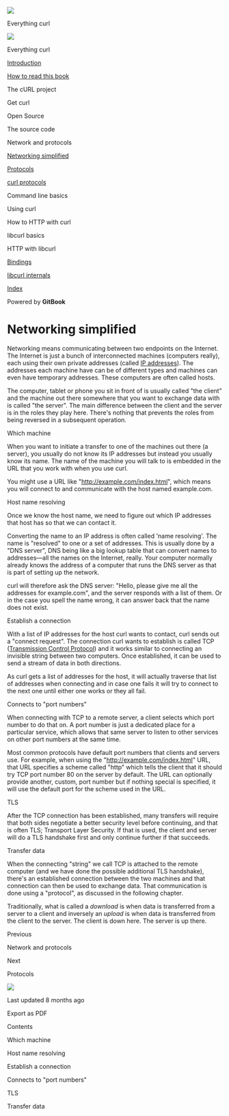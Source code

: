 <a href="../index.html" class="link-a079aa82--primary-53a25e66--logoLink-10d08504"></a>

<img src="https://gblobscdn.gitbook.com/orgs%2F-LxuH0qSm4xO9nWfEBlB%2Favatar.png?alt=media" class="image-67b14f24--avatar-1c1d03ec" />

<span class="text-4505230f--UIH400-4e41e82a--textContentFamily-49a318e1--spaceNameText-677c2969">Everything curl</span>

<a href="../index.html" class="link-a079aa82--primary-53a25e66--logoLink-10d08504"></a>

<img src="https://gblobscdn.gitbook.com/orgs%2F-LxuH0qSm4xO9nWfEBlB%2Favatar.png?alt=media" class="image-67b14f24--avatar-1c1d03ec" />

<span class="text-4505230f--UIH400-4e41e82a--textContentFamily-49a318e1--spaceNameText-677c2969">Everything curl</span>

<a href="../index.html" class="navButton-94f2579c--navButtonClickable-161b88ca"><span class="text-4505230f--UIH300-2063425d--textContentFamily-49a318e1--navButtonLabel-14a4968f">Introduction</span></a>

<a href="../how-to-read.html" class="navButton-94f2579c--navButtonClickable-161b88ca"><span class="text-4505230f--UIH300-2063425d--textContentFamily-49a318e1--navButtonLabel-14a4968f">How to read this book</span></a>

<span class="text-4505230f--UIH300-2063425d--textContentFamily-49a318e1--navButtonLabel-14a4968f">The cURL project</span>

<span class="text-4505230f--UIH300-2063425d--textContentFamily-49a318e1--navButtonLabel-14a4968f">Get curl</span>

<span class="text-4505230f--UIH300-2063425d--textContentFamily-49a318e1--navButtonLabel-14a4968f">Open Source</span>

<span class="text-4505230f--UIH300-2063425d--textContentFamily-49a318e1--navButtonLabel-14a4968f">The source code</span>

<span class="text-4505230f--UIH300-2063425d--textContentFamily-49a318e1--navButtonLabel-14a4968f">Network and protocols</span>

<a href="network.html" class="navButton-94f2579c--pageItemWithChildrenNested-2c5d8183--navButtonClickable-161b88ca--navButtonOpened-6a88552e"><span class="text-4505230f--UIH300-2063425d--textContentFamily-49a318e1--navButtonLabel-14a4968f">Networking simplified</span></a>

<a href="protocols.html" class="navButton-94f2579c--pageItemWithChildrenNested-2c5d8183--navButtonClickable-161b88ca"><span class="text-4505230f--UIH300-2063425d--textContentFamily-49a318e1--navButtonLabel-14a4968f">Protocols</span></a>

<a href="curl.html" class="navButton-94f2579c--pageItemWithChildrenNested-2c5d8183--navButtonClickable-161b88ca"><span class="text-4505230f--UIH300-2063425d--textContentFamily-49a318e1--navButtonLabel-14a4968f">curl protocols</span></a>

<span class="text-4505230f--UIH300-2063425d--textContentFamily-49a318e1--navButtonLabel-14a4968f">Command line basics</span>

<span class="text-4505230f--UIH300-2063425d--textContentFamily-49a318e1--navButtonLabel-14a4968f">Using curl</span>

<span class="text-4505230f--UIH300-2063425d--textContentFamily-49a318e1--navButtonLabel-14a4968f">How to HTTP with curl</span>

<span class="text-4505230f--UIH300-2063425d--textContentFamily-49a318e1--navButtonLabel-14a4968f">libcurl basics</span>

<span class="text-4505230f--UIH300-2063425d--textContentFamily-49a318e1--navButtonLabel-14a4968f">HTTP with libcurl</span>

<a href="../bindings.html" class="navButton-94f2579c--navButtonClickable-161b88ca"><span class="text-4505230f--UIH300-2063425d--textContentFamily-49a318e1--navButtonLabel-14a4968f">Bindings</span></a>

<a href="../internals.html" class="navButton-94f2579c--navButtonClickable-161b88ca"><span class="text-4505230f--UIH300-2063425d--textContentFamily-49a318e1--navButtonLabel-14a4968f">libcurl internals</span></a>

<a href="../bookindex.html" class="navButton-94f2579c--navButtonClickable-161b88ca"><span class="text-4505230f--UIH300-2063425d--textContentFamily-49a318e1--navButtonLabel-14a4968f">Index</span></a>

<a href="https://www.gitbook.com/?utm_source=content&amp;utm_medium=trademark&amp;utm_campaign=curl-1" class="reset-3c756112--trademark-a8da4b94"></a>

<span class="text-4505230f--TextH200-a3425406--textUIFamily-5ebd8e40">Powered by **GitBook**</span>

# <span class="text-4505230f--DisplayH900-bfb998fa--textContentFamily-49a318e1">Networking simplified</span>

<span class="text-4505230f--UIH300-2063425d--textUIFamily-5ebd8e40--text-8ee2c8b2"></span>

<span class="text-4505230f--UIH300-2063425d--textUIFamily-5ebd8e40--text-8ee2c8b2"></span>

<span class="text-4505230f--TextH400-3033861f--textContentFamily-49a318e1"><span data-key="8bc69d1033dc4c19a06a23a2e7dc2414"><span data-offset-key="8bc69d1033dc4c19a06a23a2e7dc2414:0">Networking means communicating between two endpoints on the Internet. The Internet is just a bunch of interconnected machines (computers really), each using their own private addresses (called </span></span><a href="https://en.wikipedia.org/wiki/IP_address" class="link-a079aa82--primary-53a25e66--link-faf6c434"><span data-key="9fcb73eed4f74b6280886b2f57da20dc"><span data-offset-key="9fcb73eed4f74b6280886b2f57da20dc:0">IP addresses</span></span></a><span data-key="114a107381e44561bdb79b4ebec7b0b7"><span data-offset-key="114a107381e44561bdb79b4ebec7b0b7:0">). The addresses each machine have can be of different types and machines can even have temporary addresses. These computers are often called hosts.</span></span></span>

<span class="text-4505230f--TextH400-3033861f--textContentFamily-49a318e1"><span data-key="d0e8914399c04e4b99e1d8e15a4d1c18"><span data-offset-key="d0e8914399c04e4b99e1d8e15a4d1c18:0">The computer, tablet or phone you sit in front of is usually called "the client" and the machine out there somewhere that you want to exchange data with is called "the server". The main difference between the client and the server is in the roles they play here. There's nothing that prevents the roles from being reversed in a subsequent operation.</span></span></span>

<span class="text-4505230f--HeadingH700-04e1a2a3--textContentFamily-49a318e1"><span data-key="e8561fdd6b6b4ed4ab47e2840ad2d8aa"><span data-offset-key="e8561fdd6b6b4ed4ab47e2840ad2d8aa:0">Which machine</span></span></span>

<span class="text-4505230f--TextH400-3033861f--textContentFamily-49a318e1"><span data-key="9909a8feb3cb4cfda5c9b32e9c5dcb1b"><span data-offset-key="9909a8feb3cb4cfda5c9b32e9c5dcb1b:0">When you want to initiate a transfer to one of the machines out there (a server), you usually do not know its IP addresses but instead you usually know its name. The name of the machine you will talk to is embedded in the URL that you work with when you use curl.</span></span></span>

<span class="text-4505230f--TextH400-3033861f--textContentFamily-49a318e1"><span data-key="0f229248431d4d3792746f626595fe64"><span data-offset-key="0f229248431d4d3792746f626595fe64:0">You might use a URL like "</span></span><a href="http://example.com/index.html" class="link-a079aa82--primary-53a25e66--link-faf6c434"><span data-key="980cdce7674645aa8d615c549c59a6a4"><span data-offset-key="980cdce7674645aa8d615c549c59a6a4:0">http://example.com/index.html</span></span></a><span data-key="5362cd3fb2bb49cc92e603bd70518d67"><span data-offset-key="5362cd3fb2bb49cc92e603bd70518d67:0">", which means you will connect to and communicate with the host named example.com.</span></span></span>

<span class="text-4505230f--HeadingH700-04e1a2a3--textContentFamily-49a318e1"><span data-key="d76641294f1c422ab4fe5c9a42193487"><span data-offset-key="d76641294f1c422ab4fe5c9a42193487:0">Host name resolving</span></span></span>

<span class="text-4505230f--TextH400-3033861f--textContentFamily-49a318e1"><span data-key="1cb804b8fb8f49caad629208e7f43d1e"><span data-offset-key="1cb804b8fb8f49caad629208e7f43d1e:0">Once we know the host name, we need to figure out which IP addresses that host has so that we can contact it.</span></span></span>

<span class="text-4505230f--TextH400-3033861f--textContentFamily-49a318e1"><span data-key="cf2844494adc477f8204645cfb2609f1"><span data-offset-key="cf2844494adc477f8204645cfb2609f1:0">Converting the name to an IP address is often called 'name resolving'. The name is "resolved" to one or a set of addresses. This is usually done by a "DNS server", DNS being like a big lookup table that can convert names to addresses—all the names on the Internet, really. Your computer normally already knows the address of a computer that runs the DNS server as that is part of setting up the network.</span></span></span>

<span class="text-4505230f--TextH400-3033861f--textContentFamily-49a318e1"><span data-key="003c82fe1c96416e9efea1531dbf53ee"><span data-offset-key="003c82fe1c96416e9efea1531dbf53ee:0">curl will therefore ask the DNS server: "Hello, please give me all the addresses for example.com", and the server responds with a list of them. Or in the case you spell the name wrong, it can answer back that the name does not exist.</span></span></span>

<span class="text-4505230f--HeadingH700-04e1a2a3--textContentFamily-49a318e1"><span data-key="3e2f1695dfb34008a13cc991d8a49c31"><span data-offset-key="3e2f1695dfb34008a13cc991d8a49c31:0">Establish a connection</span></span></span>

<span class="text-4505230f--TextH400-3033861f--textContentFamily-49a318e1"><span data-key="1fc918de7b3b4b7fbc6f95bc9ab5981a"><span data-offset-key="1fc918de7b3b4b7fbc6f95bc9ab5981a:0">With a list of IP addresses for the host curl wants to contact, curl sends out a "connect request". The connection curl wants to establish is called TCP (</span></span><a href="https://en.wikipedia.org/wiki/Transmission_Control_Protocol" class="link-a079aa82--primary-53a25e66--link-faf6c434"><span data-key="dbe11bb1b01844339ce92ca48aa460ea"><span data-offset-key="dbe11bb1b01844339ce92ca48aa460ea:0">Transmission Control Protocol</span></span></a><span data-key="1d02ff9ddbf74ba19049e10e918df612"><span data-offset-key="1d02ff9ddbf74ba19049e10e918df612:0">) and it works similar to connecting an invisible string between two computers. Once established, it can be used to send a stream of data in both directions.</span></span></span>

<span class="text-4505230f--TextH400-3033861f--textContentFamily-49a318e1"><span data-key="fdccb29af1764cd4a60dd60e5d10eb4f"><span data-offset-key="fdccb29af1764cd4a60dd60e5d10eb4f:0">As curl gets a list of addresses for the host, it will actually traverse that list of addresses when connecting and in case one fails it will try to connect to the next one until either one works or they all fail.</span></span></span>

<span class="text-4505230f--HeadingH700-04e1a2a3--textContentFamily-49a318e1"><span data-key="c4ab226bd1564890a2f696d096008aea"><span data-offset-key="c4ab226bd1564890a2f696d096008aea:0">Connects to "port numbers"</span></span></span>

<span class="text-4505230f--TextH400-3033861f--textContentFamily-49a318e1"><span data-key="eebacf8867f84d95a5b93227c8a34981"><span data-offset-key="eebacf8867f84d95a5b93227c8a34981:0">When connecting with TCP to a remote server, a client selects which port number to do that on. A port number is just a dedicated place for a particular service, which allows that same server to listen to other services on other port numbers at the same time.</span></span></span>

<span class="text-4505230f--TextH400-3033861f--textContentFamily-49a318e1"><span data-key="8cedb4c5ab1b4d99a071ab840c53879f"><span data-offset-key="8cedb4c5ab1b4d99a071ab840c53879f:0">Most common protocols have default port numbers that clients and servers use. For example, when using the "</span></span><a href="http://example.com/index.html" class="link-a079aa82--primary-53a25e66--link-faf6c434"><span data-key="537d07fd2364433ab8ebf1d9a2df1a78"><span data-offset-key="537d07fd2364433ab8ebf1d9a2df1a78:0">http://example.com/index.html</span></span></a><span data-key="0c6e9e6663a54d7bb6d1d26b44d9a3e6"><span data-offset-key="0c6e9e6663a54d7bb6d1d26b44d9a3e6:0">" URL, that URL specifies a scheme called "http" which tells the client that it should try TCP port number 80 on the server by default. The URL can optionally provide another, custom, port number but if nothing special is specified, it will use the default port for the scheme used in the URL.</span></span></span>

<span class="text-4505230f--HeadingH700-04e1a2a3--textContentFamily-49a318e1"><span data-key="0ea7fc6f85af4b3eb795568eb2ebe64d"><span data-offset-key="0ea7fc6f85af4b3eb795568eb2ebe64d:0">TLS</span></span></span>

<span class="text-4505230f--TextH400-3033861f--textContentFamily-49a318e1"><span data-key="78a2cef492b24944a0356ff2412a5527"><span data-offset-key="78a2cef492b24944a0356ff2412a5527:0">After the TCP connection has been established, many transfers will require that both sides negotiate a better security level before continuing, and that is often TLS; Transport Layer Security. If that is used, the client and server will do a TLS handshake first and only continue further if that succeeds.</span></span></span>

<span class="text-4505230f--HeadingH700-04e1a2a3--textContentFamily-49a318e1"><span data-key="e637239fe7ad4c13aebf3cac032d2d14"><span data-offset-key="e637239fe7ad4c13aebf3cac032d2d14:0">Transfer data</span></span></span>

<span class="text-4505230f--TextH400-3033861f--textContentFamily-49a318e1"><span data-key="d861a11846c64a9ea4834f30b8539322"><span data-offset-key="d861a11846c64a9ea4834f30b8539322:0">When the connecting "string" we call TCP is attached to the remote computer (and we have done the possible additional TLS handshake), there's an established connection between the two machines and that connection can then be used to exchange data. That communication is done using a "protocol", as discussed in the following chapter.</span></span></span>

<span class="text-4505230f--TextH400-3033861f--textContentFamily-49a318e1"><span data-key="40ccb49832d04a928319bf5f7735ee52"><span data-offset-key="40ccb49832d04a928319bf5f7735ee52:0">Traditionally, what is called a </span><span data-offset-key="40ccb49832d04a928319bf5f7735ee52:1">_download_</span><span data-offset-key="40ccb49832d04a928319bf5f7735ee52:2"> is when data is transferred from a server to a client and inversely an </span><span data-offset-key="40ccb49832d04a928319bf5f7735ee52:3">_upload_</span><span data-offset-key="40ccb49832d04a928319bf5f7735ee52:4"> is when data is transferred from the client to the server. The client is down here. The server is up there.</span></span></span>

<a href="../protocols.html" class="reset-3c756112--card-6570f064--whiteCard-fff091a4--cardPrevious-56a5e674"></a>

<span class="text-4505230f--TextH200-a3425406--textContentFamily-49a318e1">Previous</span>

<span class="text-4505230f--UIH400-4e41e82a--textContentFamily-49a318e1">Network and protocols</span>

<a href="protocols.html" class="reset-3c756112--card-6570f064--whiteCard-fff091a4--cardNext-19241c42"></a>

<span class="text-4505230f--TextH200-a3425406--textContentFamily-49a318e1">Next</span>

<span class="text-4505230f--UIH400-4e41e82a--textContentFamily-49a318e1">Protocols</span>

<img src="https://avatars.githubusercontent.com/u/66654881?v=4" class="image-67b14f24--avatar-1c1d03ec" />

<span class="text-4505230f--TextH200-a3425406--textContentFamily-49a318e1">Last updated 8 months ago</span>

<span class="text-4505230f--UIH300-2063425d--textUIFamily-5ebd8e40">Export as PDF</span>

<span class="text-4505230f--InfoH100-1e92e1d1--textContentFamily-49a318e1">Contents</span>

<a href="network.html#which-machine" class="reset-3c756112--menuItem-aa02f6ec--menuItemLight-757d5235--menuItemInline-173bdf97--pageTocItem-f4427024"></a>

<span class="text-4505230f--UIH300-2063425d--textContentFamily-49a318e1"><span class="text-4505230f--UIH200-50ead35f--textContentFamily-49a318e1">Which machine</span></span>

<a href="network.html#host-name-resolving" class="reset-3c756112--menuItem-aa02f6ec--menuItemLight-757d5235--menuItemInline-173bdf97--pageTocItem-f4427024"></a>

<span class="text-4505230f--UIH300-2063425d--textContentFamily-49a318e1"><span class="text-4505230f--UIH200-50ead35f--textContentFamily-49a318e1">Host name resolving</span></span>

<a href="network.html#establish-a-connection" class="reset-3c756112--menuItem-aa02f6ec--menuItemLight-757d5235--menuItemInline-173bdf97--pageTocItem-f4427024"></a>

<span class="text-4505230f--UIH300-2063425d--textContentFamily-49a318e1"><span class="text-4505230f--UIH200-50ead35f--textContentFamily-49a318e1">Establish a connection</span></span>

<a href="network.html#connects-to-port-numbers" class="reset-3c756112--menuItem-aa02f6ec--menuItemLight-757d5235--menuItemInline-173bdf97--pageTocItem-f4427024"></a>

<span class="text-4505230f--UIH300-2063425d--textContentFamily-49a318e1"><span class="text-4505230f--UIH200-50ead35f--textContentFamily-49a318e1">Connects to "port numbers"</span></span>

<a href="network.html#tls" class="reset-3c756112--menuItem-aa02f6ec--menuItemLight-757d5235--menuItemInline-173bdf97--pageTocItem-f4427024"></a>

<span class="text-4505230f--UIH300-2063425d--textContentFamily-49a318e1"><span class="text-4505230f--UIH200-50ead35f--textContentFamily-49a318e1">TLS</span></span>

<a href="network.html#transfer-data" class="reset-3c756112--menuItem-aa02f6ec--menuItemLight-757d5235--menuItemInline-173bdf97--pageTocItem-f4427024"></a>

<span class="text-4505230f--UIH300-2063425d--textContentFamily-49a318e1"><span class="text-4505230f--UIH200-50ead35f--textContentFamily-49a318e1">Transfer data</span></span>
